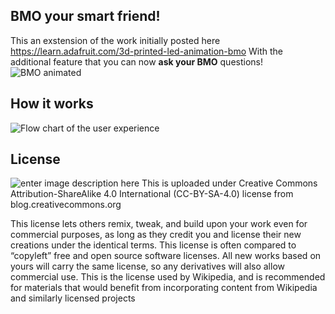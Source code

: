 BMO your smart friend!
----------------------

This an exstension of the work initially posted here https://learn.adafruit.com/3d-printed-led-animation-bmo
With the additional feature that you can now **ask your BMO** questions!
![BMO animated](http://i.imgur.com/DiKT9Cr.gif)

How it works
------------
![Flow chart of the user experience](http://i.imgur.com/bZRxskf.png)

License
----------
![enter image description here](https://licensebuttons.net/l/by-sa/3.0/88x31.png)
This is uploaded under Creative Commons Attribution-ShareAlike 4.0 International (CC-BY-SA-4.0) license from blog.creativecommons.org

This license lets others remix, tweak, and build upon your work even for commercial purposes, as long as they credit you and license their new creations under the identical terms. This license is often compared to “copyleft” free and open source software licenses. All new works based on yours will carry the same license, so any derivatives will also allow commercial use. This is the license used by Wikipedia, and is recommended for materials that would benefit from incorporating content from Wikipedia and similarly licensed projects
